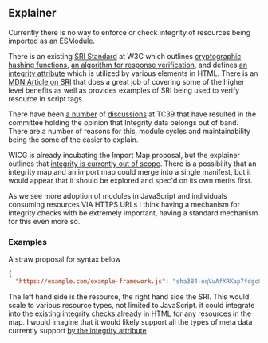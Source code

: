 ## Explainer

Currently there is no way to enforce or check integrity of resources being imported as an ESModule.

There is an existing [SRI Standard](https://www.w3.org/TR/SRI/) at W3C which outlines [cryptographic hashing functions](https://www.w3.org/TR/SRI/#cryptographic-hash-functions), [an algorithm for response verification](https://www.w3.org/TR/SRI/#response-verification-algorithms), and defines [an integrity attribute](https://www.w3.org/TR/SRI/#the-integrity-attribute) which is utilized by various elements in HTML. There is an [MDN Article on SRI](https://developer.mozilla.org/en-US/docs/Web/Security/Subresource_Integrity) that does a great job of covering some of the higher level benefits as well as provides examples of SRI being used to verify resource in script tags.

There have been [a number](https://github.com/tc39/notes/blob/master/meetings/2017-05/may-23.md#16iib-module-import-options-discussion-potentially-for-stage-1) of [discussions](https://github.com/tc39/notes/blob/master/meetings/2020-02/february-6.md#module-attributes-status-update) at TC39 that have resulted in the committee holding the opinion that Integrity data belongs out of band. There are a number of reasons for this, module cycles and maintainability being the some of the easier to explain.

WICG is already incubating the Import Map proposal, but the explainer outlines that [integrity is currently out of scope](https://github.com/WICG/import-maps#supplying-out-of-band-metadata-for-each-module). There is a possibility that an integrity map and an import map could merge into a single manifest, but it would appear that it should be explored and spec'd on its own merits first.

As we see more adoption of modules in JavaScript and individuals consuming resources VIA HTTPS URLs I think having a mechanism for integrity checks with be extremely important, having a standard mechanism for this even more so.

### Examples

A straw proposal for syntax below
```json
{
  "https://example.com/example-framework.js": "sha384-oqVuAfXRKap7fdgcCY5uykM6+R9GqQ8K/uxy9rx7HNQlGYl1kPzQho1wx4JwY8wC"
```

The left hand side is the resource, the right hand side the SRI. This would scale to various resource types, not limited to JavaScript. it could integrate into the existing integrity checks already in HTML for any resources in the map. I would imagine that it would likely support all the types of meta data currently support [by the integrity attribute](https://www.w3.org/TR/SRI/#the-integrity-attribute)

